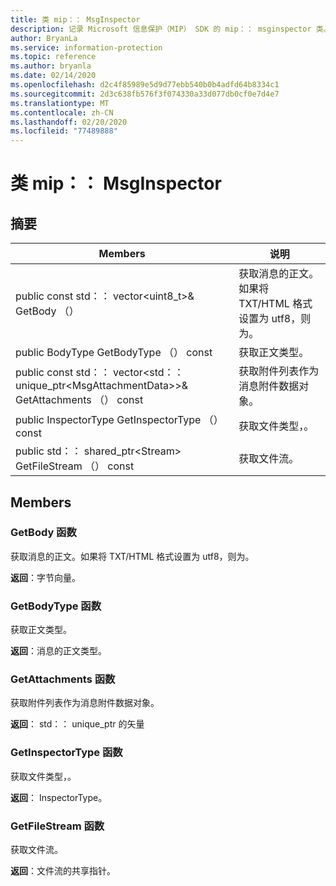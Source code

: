 ```yaml
---
title: 类 mip：： MsgInspector
description: 记录 Microsoft 信息保护（MIP） SDK 的 mip：： msginspector 类。
author: BryanLa
ms.service: information-protection
ms.topic: reference
ms.author: bryanla
ms.date: 02/14/2020
ms.openlocfilehash: d2c4f85989e5d9d77ebb540b0b4adfd64b8334c1
ms.sourcegitcommit: 2d3c638fb576f3f074330a33d077db0cf0e7d4e7
ms.translationtype: MT
ms.contentlocale: zh-CN
ms.lasthandoff: 02/20/2020
ms.locfileid: "77489888"
---
```

# <a name="class-mipmsginspector"></a>类 mip：： MsgInspector 
  
## <a name="summary"></a>摘要
 Members                        | 说明                                
--------------------------------|---------------------------------------------
public const std：： vector\<uint8_t\>& GetBody （）  |  获取消息的正文。如果将 TXT/HTML 格式设置为 utf8，则为。
public BodyType GetBodyType （） const  |  获取正文类型。
public const std：： vector\<std：： unique_ptr\<MsgAttachmentData\>\>& GetAttachments （） const  |  获取附件列表作为消息附件数据对象。
public InspectorType GetInspectorType （） const  |  获取文件类型，。
public std：： shared_ptr\<Stream\> GetFileStream （） const  |  获取文件流。
  
## <a name="members"></a>Members
  
### <a name="getbody-function"></a>GetBody 函数
获取消息的正文。如果将 TXT/HTML 格式设置为 utf8，则为。

  
**返回**：字节向量。
  
### <a name="getbodytype-function"></a>GetBodyType 函数
获取正文类型。

  
**返回**：消息的正文类型。
  
### <a name="getattachments-function"></a>GetAttachments 函数
获取附件列表作为消息附件数据对象。

  
**返回**： std：： unique_ptr 的矢量<MsgAttachmentData>
  
### <a name="getinspectortype-function"></a>GetInspectorType 函数
获取文件类型，。

  
**返回**： InspectorType。
  
### <a name="getfilestream-function"></a>GetFileStream 函数
获取文件流。

  
**返回**：文件流的共享指针。